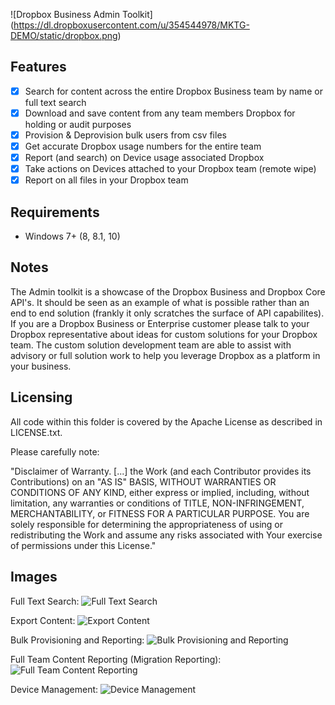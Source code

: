 ![Dropbox Business Admin Toolkit] (https://dl.dropboxusercontent.com/u/354544978/MKTG-DEMO/static/dropbox.png)

## Features

- [x] Search for content across the entire Dropbox Business team by name or full text search
- [x] Download and save content from any team members Dropbox for holding or audit purposes
- [x] Provision & Deprovision bulk users from csv files
- [x] Get accurate Dropbox usage numbers for the entire team
- [x] Report (and search) on Device usage associated Dropbox
- [x] Take actions on Devices attached to your Dropbox team (remote wipe)
- [x] Report on all files in your Dropbox team

## Requirements

- Windows 7+ (8, 8.1, 10)

## Notes

The Admin toolkit is a showcase of the Dropbox Business and Dropbox Core API's. It should be seen as an example of what is possible rather than an end to end solution (frankly it only scratches the surface of API capabilites). If you are a Dropbox Business or Enterprise customer please talk to your Dropbox representative about ideas for custom solutions for your Dropbox team. The custom solution development team are able to assist with advisory or full solution work to help you leverage Dropbox as a platform in your business.  

## Licensing

All code within this folder is covered by the Apache License as described in LICENSE.txt.

Please carefully note:

"Disclaimer of Warranty. [...] the Work (and each Contributor provides its Contributions) on an "AS IS" BASIS, WITHOUT WARRANTIES OR CONDITIONS OF ANY KIND, either express or implied, including, without limitation, any warranties or conditions of TITLE, NON-INFRINGEMENT, MERCHANTABILITY, or FITNESS FOR A PARTICULAR PURPOSE. You are solely responsible for determining the appropriateness of using or redistributing the Work and assume any risks associated with Your exercise of permissions under this License."

## Images

Full Text Search:
![Full Text Search](https://dl.dropboxusercontent.com/u/354544978/AdminTool/full-text-search.png)

Export Content:
![Export Content](https://dl.dropboxusercontent.com/u/354544978/AdminTool/capture-user-content.png)

Bulk Provisioning and Reporting:
![Bulk Provisioning and Reporting](https://dl.dropboxusercontent.com/u/354544978/AdminTool/provisioning-and-usage.png)

Full Team Content Reporting (Migration Reporting):
![Full Team Content Reporting](https://dl.dropboxusercontent.com/u/354544978/AdminTool/migration-reporting.png)

Device Management:
![Device Management](https://dl.dropboxusercontent.com/u/354544978/AdminTool/device-management.png)
